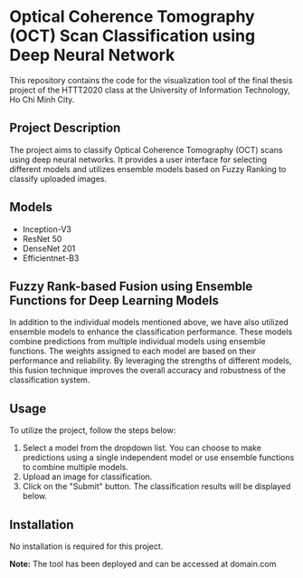 # Optical Coherence Tomography (OCT) Scan Classification using Deep Neural Network
This repository contains the code for the visualization tool of the final thesis project of the HTTT2020 class at the University of Information Technology, Ho Chi Minh City.

## Project Description
The project aims to classify Optical Coherence Tomography (OCT) scans using deep neural networks. It provides a user interface for selecting different models and utilizes ensemble models based on Fuzzy Ranking to classify uploaded images.

## Models
- Inception-V3
- ResNet 50
- DenseNet 201
- Efficientnet-B3

## Fuzzy Rank-based Fusion using Ensemble Functions for Deep Learning Models
In addition to the individual models mentioned above, we have also utilized ensemble models to enhance the classification performance. These models combine predictions from multiple individual models using ensemble functions. The weights assigned to each model are based on their performance and reliability. By leveraging the strengths of different models, this fusion technique improves the overall accuracy and robustness of the classification system.
  
## Usage
To utilize the project, follow the steps below:

1. Select a model from the dropdown list. You can choose to make predictions using a single independent model or use ensemble functions to combine multiple models.
2. Upload an image for classification.
3. Click on the "Submit" button.
The classification results will be displayed below.

## Installation
No installation is required for this project. 

**Note:** The tool has been deployed and can be accessed at domain.com